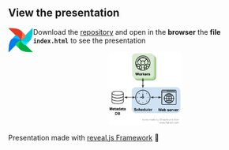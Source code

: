 ## View the presentation

<img src="media/airflow_logo.png" align="left" width="10%"> Download the [repository](https://github.com/enricapq/pyconde2019-airflow-ml-workshop) and open in the **browser** the **file `index.html`** to see the presentation

<p align="center">
<img src="media/airflow.png" alt="ex2" width="30%"/>
</p>

Presentation made with [reveal.js Framework](https://revealjs.com) :star2:
